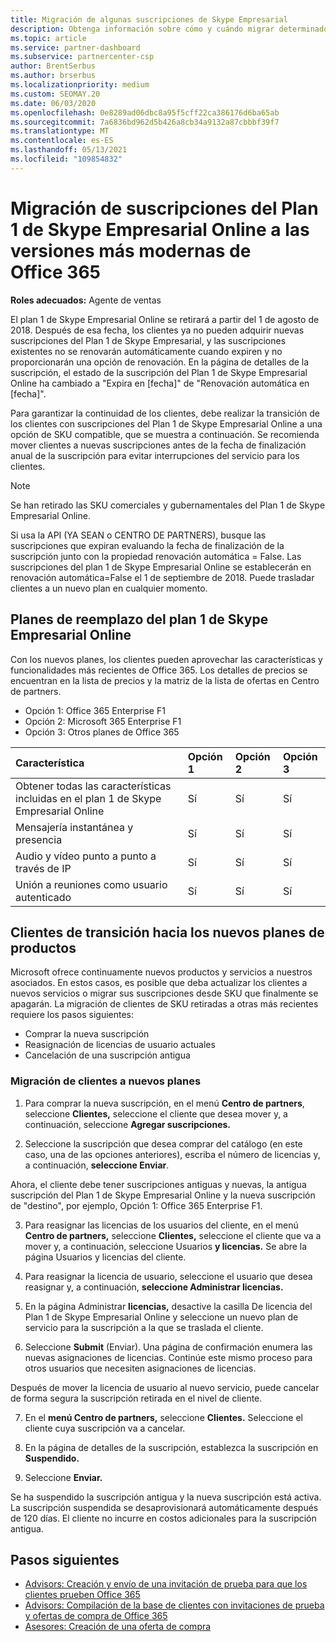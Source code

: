 ```yaml
---
title: Migración de algunas suscripciones de Skype Empresarial
description: Obtenga información sobre cómo y cuándo migrar determinados clientes con suscripciones del Plan 1 de Skype Empresarial Online a nuevas versiones de Office 365.
ms.topic: article
ms.service: partner-dashboard
ms.subservice: partnercenter-csp
author: BrentSerbus
ms.author: brserbus
ms.localizationpriority: medium
ms.custom: SEOMAY.20
ms.date: 06/03/2020
ms.openlocfilehash: 0e8289ad06dbc8a95f5cff22ca386176d6ba65ab
ms.sourcegitcommit: 7a6836bd962d5b426a8cb34a9132a87cbbbf39f7
ms.translationtype: MT
ms.contentlocale: es-ES
ms.lasthandoff: 05/13/2021
ms.locfileid: "109854832"
---
```

# <a name="migrate-skype-for-business-online-plan-1-subscriptions-to-newer-office-365-versions"></a>Migración de suscripciones del Plan 1 de Skype Empresarial Online a las versiones más modernas de Office 365

**Roles adecuados:** Agente de ventas

El plan 1 de Skype Empresarial Online se retirará a partir del 1 de agosto de 2018. Después de esa fecha, los clientes ya no pueden adquirir nuevas suscripciones del Plan 1 de Skype Empresarial, y las suscripciones existentes no se renovarán automáticamente cuando expiren y no proporcionarán una opción de renovación. En la página de detalles de la suscripción, el estado de la suscripción del Plan 1 de Skype Empresarial Online ha cambiado a "Expira en [fecha]" de "Renovación automática en [fecha]".  

Para garantizar la continuidad de los clientes, debe realizar la transición de los clientes con suscripciones del Plan 1 de Skype Empresarial Online a una opción de SKU compatible, que se muestra a continuación. Se recomienda mover clientes a nuevas suscripciones antes de la fecha de finalización anual de la suscripción para evitar interrupciones del servicio para los clientes. 

>[!NOTE]
>Se han retirado las SKU comerciales y gubernamentales del Plan 1 de Skype Empresarial Online.

Si usa la API (YA SEAN o CENTRO DE PARTNERS), busque las suscripciones que expiran evaluando la fecha de finalización de la suscripción junto con la propiedad renovación automática = False. Las suscripciones del plan 1 de Skype Empresarial Online se establecerán en renovación automática=False el 1 de septiembre de 2018. Puede trasladar clientes a un nuevo plan en cualquier momento. 

## <a name="skype-for-business-online-plan-1-replacement-plans"></a>Planes de reemplazo del plan 1 de Skype Empresarial Online

Con los nuevos planes, los clientes pueden aprovechar las características y funcionalidades más recientes de Office 365. Los detalles de precios se encuentran en la lista de precios y la matriz de la lista de ofertas en Centro de partners. 

- Opción 1: Office 365 Enterprise F1
- Opción 2: Microsoft 365 Enterprise F1
- Opción 3: Otros planes de Office 365

|**Característica**    |**Opción 1**   |**Opción 2**   |**Opción 3**   |
|:-----------------|:-----------------|:-------------|:------------|
|Obtener todas las características incluidas en el plan 1 de Skype Empresarial Online|Sí   |Sí   |Sí   |
|Mensajería instantánea y presencia |Sí   |Sí   |Sí   |
|Audio y vídeo punto a punto a través de IP|Sí   |Sí   |Sí   
|Unión a reuniones como usuario autenticado| Sí   |Sí   |Sí   |

## <a name="transition-customers-to-new-product-plans"></a>Clientes de transición hacia los nuevos planes de productos

Microsoft ofrece continuamente nuevos productos y servicios a nuestros asociados. En estos casos, es posible que deba actualizar los clientes a nuevos servicios o migrar sus suscripciones desde SKU que finalmente se apagarán. La migración de clientes de SKU retiradas a otras más recientes requiere los pasos siguientes:

- Comprar la nueva suscripción
- Reasignación de licencias de usuario actuales
- Cancelación de una suscripción antigua

### <a name="migrate-your-customers-to-new-plans"></a>Migración de clientes a nuevos planes

1. Para comprar la nueva suscripción, en el menú **Centro de partners**, seleccione **Clientes,** seleccione el cliente que desea mover y, a continuación, seleccione **Agregar suscripciones.**

2. Seleccione la suscripción que desea comprar del catálogo (en este caso, una de las opciones anteriores), escriba el número de licencias y, a continuación, **seleccione Enviar**. 

Ahora, el cliente debe tener suscripciones antiguas y nuevas, la antigua suscripción del Plan 1 de Skype Empresarial Online y la nueva suscripción de "destino", por ejemplo, Opción 1: Office 365 Enterprise F1.

3. Para reasignar las licencias de los usuarios del cliente, en el menú **Centro de partners,** seleccione **Clientes,** seleccione el cliente que va a mover y, a continuación, seleccione Usuarios **y licencias.** Se abre la página Usuarios y licencias del cliente.

4. Para reasignar la licencia de usuario, seleccione el usuario que desea reasignar y, a continuación, **seleccione Administrar licencias.**

5. En la página Administrar **licencias,** desactive la casilla De licencia del Plan 1 de Skype Empresarial Online y seleccione un nuevo plan de servicio para la suscripción a la que se traslada el cliente.

6. Seleccione **Submit** (Enviar). Una página de confirmación enumera las nuevas asignaciones de licencias. Continúe este mismo proceso para otros usuarios que necesiten asignaciones de licencias.

Después de mover la licencia de usuario al nuevo servicio, puede cancelar de forma segura la suscripción retirada en el nivel de cliente.

7. En el **menú Centro de partners,** seleccione **Clientes.** Seleccione el cliente cuya suscripción va a cancelar.

8. En la página de detalles de la suscripción, establezca la suscripción en **Suspendido.**

9. Seleccione **Enviar.**

Se ha suspendido la suscripción antigua y la nueva suscripción está activa. La suscripción suspendida se desaprovisionará automáticamente después de 120 días. El cliente no incurre en costos adicionales para la suscripción antigua.

## <a name="next-steps"></a>Pasos siguientes

- [Advisors: Creación y envío de una invitación de prueba para que los clientes prueben Office 365](advisors-create-a-trial-invitation.md)
- [Advisors: Compilación de la base de clientes con invitaciones de prueba y ofertas de compra de Office 365](advisors-build-your-business.md)
- [Asesores: Creación de una oferta de compra](advisor-create-a-purchase-offer.md)
